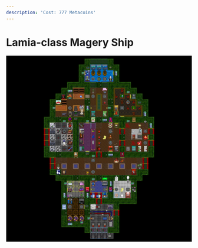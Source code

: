 ```yaml
---
description: 'Cost: 777 Metacoins'
---
```


# Lamia-class Magery Ship

![](<../.gitbook/assets/image (35).png>)
